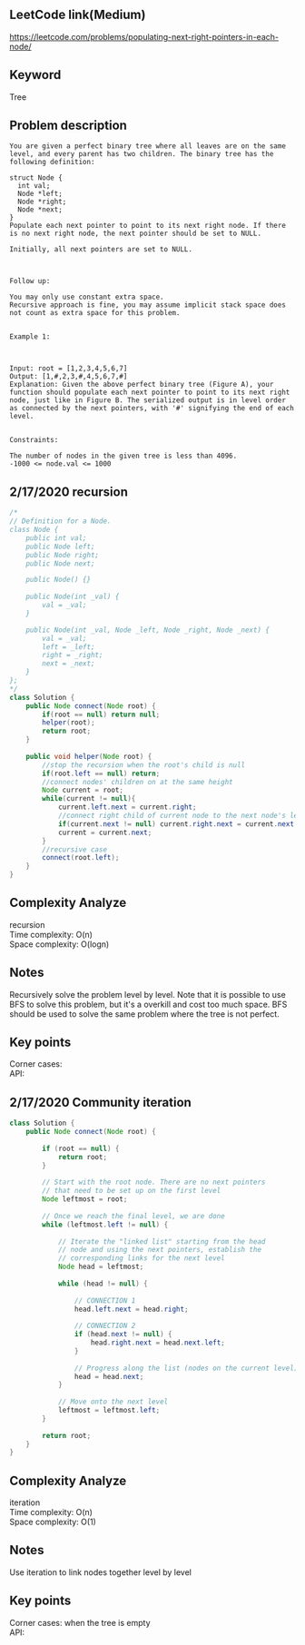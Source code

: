 ## LeetCode link(Medium)
https://leetcode.com/problems/populating-next-right-pointers-in-each-node/

## Keyword
Tree

## Problem description
```
You are given a perfect binary tree where all leaves are on the same level, and every parent has two children. The binary tree has the following definition:

struct Node {
  int val;
  Node *left;
  Node *right;
  Node *next;
}
Populate each next pointer to point to its next right node. If there is no next right node, the next pointer should be set to NULL.

Initially, all next pointers are set to NULL.

 

Follow up:

You may only use constant extra space.
Recursive approach is fine, you may assume implicit stack space does not count as extra space for this problem.
 

Example 1:



Input: root = [1,2,3,4,5,6,7]
Output: [1,#,2,3,#,4,5,6,7,#]
Explanation: Given the above perfect binary tree (Figure A), your function should populate each next pointer to point to its next right node, just like in Figure B. The serialized output is in level order as connected by the next pointers, with '#' signifying the end of each level.
 

Constraints:

The number of nodes in the given tree is less than 4096.
-1000 <= node.val <= 1000
```
## 2/17/2020 recursion

```java
/*
// Definition for a Node.
class Node {
    public int val;
    public Node left;
    public Node right;
    public Node next;

    public Node() {}
    
    public Node(int _val) {
        val = _val;
    }

    public Node(int _val, Node _left, Node _right, Node _next) {
        val = _val;
        left = _left;
        right = _right;
        next = _next;
    }
};
*/
class Solution {
    public Node connect(Node root) {
        if(root == null) return null;
        helper(root);
        return root;
    }
    
    public void helper(Node root) {
        //stop the recursion when the root's child is null
        if(root.left == null) return;
        //connect nodes' children on at the same height
        Node current = root;
        while(current != null){
            current.left.next = current.right;
            //connect right child of current node to the next node's left child if it exists
            if(current.next != null) current.right.next = current.next.left;
            current = current.next;
        }
        //recursive case
        connect(root.left);
    }
}
```

## Complexity Analyze
recursion\
Time complexity: O(n) \
Space complexity: O(logn)

## Notes
Recursively solve the problem level by level. Note that it is possible to use BFS to solve this problem, but it's a overkill and cost too much space. BFS should be used to solve the same problem where the tree is not perfect.

## Key points
Corner cases: \
API: 

## 2/17/2020 Community iteration

```java
class Solution {
    public Node connect(Node root) {
        
        if (root == null) {
            return root;
        }
        
        // Start with the root node. There are no next pointers
        // that need to be set up on the first level
        Node leftmost = root;
        
        // Once we reach the final level, we are done
        while (leftmost.left != null) {
            
            // Iterate the "linked list" starting from the head
            // node and using the next pointers, establish the 
            // corresponding links for the next level
            Node head = leftmost;
            
            while (head != null) {
                
                // CONNECTION 1
                head.left.next = head.right;
                
                // CONNECTION 2
                if (head.next != null) {
                    head.right.next = head.next.left;
                }
                
                // Progress along the list (nodes on the current level)
                head = head.next;
            }
            
            // Move onto the next level
            leftmost = leftmost.left;
        }
        
        return root;
    }
}
```

## Complexity Analyze
iteration\
Time complexity: O(n)\
Space complexity: O(1) 

## Notes
Use iteration to link nodes together level by level

## Key points
Corner cases: when the tree is empty\
API: